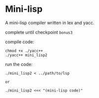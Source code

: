 # Mini-lisp

A mini-lisp compiler written in lex and yacc.

complete until checkpoint `bonus3`

compile code:
```
chmod +x ./yacc++
./yacc++ mini_lisp2
```

run the code:

```
./mini_lisp2 < ../path/to/lsp

or

./mini_lisp2 <<< "(mini-lisp code)"
```
